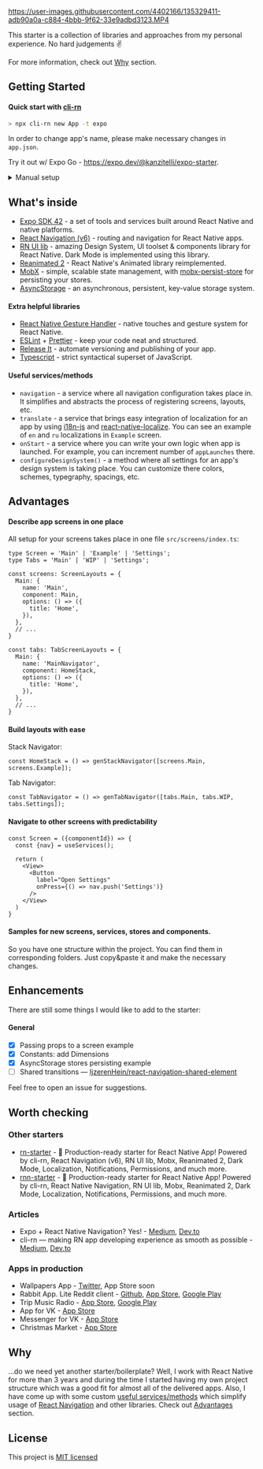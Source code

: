 https://user-images.githubusercontent.com/4402166/135329411-adb90a0a-c884-4bbb-9f62-33e9adbd3123.MP4

This starter is a collection of libraries and approaches from my personal experience. No hard judgements ✌️

For more information, check out [Why](#why) section.

## Getting Started

#### Quick start with [cli-rn](https://github.com/kanzitelli/cli-rn)

```bash
> npx cli-rn new App -t expo
```

In order to change app's name, please make necessary changes in `app.json`.

Try it out w/ Expo Go - https://expo.dev/@kanzitelli/expo-starter.

<details>
<summary>Manual setup</summary>

1. Clone the repo

```bash
> git clone https://github.com/kanzitelli/expo-starter.git App && cd App
```

2. Remove `.git` file (if not planning to contribute)

```bash
> rm -rf .git
```

3. Install packages

```bash
> yarn
```

4. Run it!

```bash
> yarn start
```

</details>

## What's inside

- [Expo SDK 42](https://github.com/expo/expo) - a set of tools and services built around React Native and native platforms.
- [React Navigation (v6)](https://github.com/react-navigation/react-navigation) - routing and navigation for React Native apps.
- [RN UI lib](https://github.com/wix/react-native-ui-lib) - amazing Design System, UI toolset & components library for React Native. Dark Mode is implemented using this library.
- [Reanimated 2](https://github.com/software-mansion/react-native-reanimated) - React Native's Animated library reimplemented.
- [MobX](https://github.com/mobxjs/mobx) - simple, scalable state management, with [mobx-persist-store](https://github.com/quarrant/mobx-persist-store) for persisting your stores.
- [AsyncStorage](https://github.com/react-native-async-storage/async-storage) - an asynchronous, persistent, key-value storage system.

#### Extra helpful libraries

- [React Native Gesture Handler](https://github.com/kmagiera/react-native-gesture-handler) - native touches and gesture system for React Native.
- [ESLint](https://github.com/eslint/eslint) + [Prettier](https://github.com/prettier/prettier) - keep your code neat and structured.
- [Release It](https://github.com/release-it/release-it) - automate versioning and publishing of your app.
- [Typescript](https://www.typescriptlang.org/) - strict syntactical superset of JavaScript.

#### Useful services/methods

- `navigation` - a service where all navigation configuration takes place in. It simplifies and abstracts the process of registering screens, layouts, etc.
- `translate` - a service that brings easy integration of localization for an app by using [i18n-js](https://github.com/fnando/i18n-js) and [react-native-localize](https://github.com/zoontek/react-native-localize). You can see an example of `en` and `ru` localizations in `Example` screen.
- `onStart` - a service where you can write your own logic when app is launched. For example, you can increment number of `appLaunches` there.
- `configureDesignSystem()` - a method where all settings for an app's design system is taking place. You can customize there colors, schemes, typegraphy, spacings, etc.

## Advantages

#### Describe app screens in one place

All setup for your screens takes place in one file `src/screens/index.ts`:

```
type Screen = 'Main' | 'Example' | 'Settings';
type Tabs = 'Main' | 'WIP' | 'Settings';

const screens: ScreenLayouts = {
  Main: {
    name: 'Main',
    component: Main,
    options: () => ({
      title: 'Home',
    }),
  },
  // ...
}

const tabs: TabScreenLayouts = {
  Main: {
    name: 'MainNavigator',
    component: HomeStack,
    options: () => ({
      title: 'Home',
    }),
  },
  // ...
}
```

#### Build layouts with ease

Stack Navigator:

```
const HomeStack = () => genStackNavigator([screens.Main, screens.Example]);
```

Tab Navigator:

```
const TabNavigator = () => genTabNavigator([tabs.Main, tabs.WIP, tabs.Settings]);
```

#### Navigate to other screens with predictability

```
const Screen = ({componentId}) => {
  const {nav} = useServices();

  return (
    <View>
      <Button
        label="Open Settings"
        onPress={() => nav.push('Settings')}
      />
    </View>
  )
}
```

#### Samples for new screens, services, stores and components.

So you have one structure within the project. You can find them in corresponding folders. Just copy&paste it and make the necessary changes.

## Enhancements

There are still some things I would like to add to the starter:

#### General

- [x] Passing props to a screen example
- [x] Constants: add Dimensions
- [x] AsyncStorage stores persisting example
- [ ] Shared transitions — [IjzerenHein/react-navigation-shared-element](https://github.com/IjzerenHein/react-navigation-shared-element)

Feel free to open an issue for suggestions.

## Worth checking

### Other starters

- [rn-starter](https://github.com/kanzitelli/rn-starter) - 🦄 Production-ready starter for React Native App! Powered by cli-rn, React Navigation (v6), RN UI lib, Mobx, Reanimated 2, Dark Mode, Localization, Notifications, Permissions, and much more.
- [rnn-starter](https://github.com/kanzitelli/rnn-starter) - 🤹 Production-ready starter for React Native App! Powered by cli-rn, React Native Navigation, RN UI lib, Mobx, Reanimated 2, Dark Mode, Localization, Notifications, Permissions, and much more.

### Articles

- Expo + React Native Navigation? Yes! - [Medium](https://kanzitelli.medium.com/expo-react-native-navigation-yes-ebda0cbfa4b1), [Dev.to](https://dev.to/kanzitelli/expo-react-native-navigation-1pll)
- cli-rn — making RN app developing experience as smooth as possible - [Medium](https://kanzitelli.medium.com/cli-rn-making-rn-app-developing-experience-as-smooth-as-possible-1022aae3a0d3), [Dev.to](https://dev.to/kanzitelli/cli-rn-making-rn-app-developing-experience-as-smooth-as-possible-4e98)

### Apps in production

- Wallpapers App - [Twitter](https://twitter.com/kanzitelli/status/1408192827155177472?s=20), App Store soon
- Rabbit App. Lite Reddit client - [Github](https://github.com/kanzitelli/rabbit-app), [App Store](https://apps.apple.com/ru/app/rabbit-app-lite-reddit-client/id1535084154), [Google Play](https://play.google.com/store/apps/details?id=io.batyr.rabbitapp)
- Trip Music Radio - [App Store](https://apps.apple.com/ru/app/id1525645826), [Google Play](https://play.google.com/store/apps/details?id=team.ggc.tripmusic)
- App for VK - [App Store](https://apps.apple.com/ru/app/id1067670987)
- Messenger for VK - [App Store](https://apps.apple.com/ru/app/id891605076)
- Christmas Market - [App Store](https://apps.apple.com/ru/app/id1446775875)

## Why

...do we need yet another starter/boilerplate? Well, I work with React Native for more than 3 years and during the time I started having my own project structure which was a good fit for almost all of the delivered apps. Also, I have come up with some custom [useful services/methods](#useful-servicesmethods) which simplify usage of [React Navigation](https://github.com/react-navigation/react-navigation) and other libraries. Check out [Advantages](#advantages) section.

## License

This project is [MIT licensed](/LICENSE.md)
